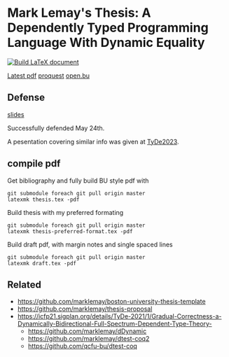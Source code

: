# Mark Lemay's Thesis: A Dependently Typed Programming Language With Dynamic Equality
[![Build LaTeX document](https://github.com/marklemay/thesis/actions/workflows/build-thesis.yml/badge.svg)](https://github.com/marklemay/thesis/actions/workflows/build-thesis.yml)
 
[Latest pdf](https://github.com/marklemay/thesis/releases/download/thesis/thesis.pdf) [proquest](https://www.proquest.com/docview/2835809556) [open.bu](https://open.bu.edu/handle/2144/46440)


## Defense

[slides](https://docs.google.com/presentation/d/1Wu5-xCrxIq7K_Z7SwQQCLUdGMcU2h0LRNY-4iHMU-uo/edit?usp=sharing)

Successfully defended May 24th.

A pesentation covering similar info was given at 
[TyDe2023](https://www.youtube.com/watch?v=nRnK365y9ac&list=PLyrlk8Xaylp4YYkJKQZ8gO9RK8GCqmFzk&index=5&ab_channel=ACMSIGPLAN).
 
## compile pdf
Get bibliography and fully build BU style pdf with
```
git submodule foreach git pull origin master
latexmk thesis.tex -pdf
```
 
Build thesis with my preferred formating
```
git submodule foreach git pull origin master
latexmk thesis-preferred-format.tex -pdf
```

Build draft pdf, with margin notes and single spaced lines
```
git submodule foreach git pull origin master
latexmk draft.tex -pdf
```

## Related
* https://github.com/marklemay/boston-university-thesis-template
* https://github.com/marklemay/thesis-proposal
* https://icfp21.sigplan.org/details/TyDe-2021/1/Gradual-Correctness-a-Dynamically-Bidirectional-Full-Spectrum-Dependent-Type-Theory-
  * https://github.com/marklemay/dDynamic
  * https://github.com/marklemay/dtest-coq2
  * https://github.com/qcfu-bu/dtest-coq
